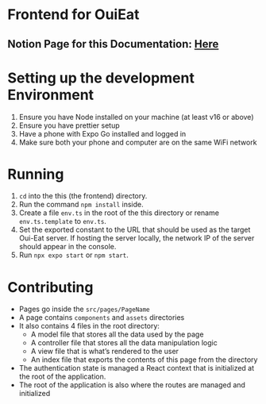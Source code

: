 # Frontend for OuiEat

## Notion Page for this Documentation: [Here](https://www.notion.so/ari-b/Frontend-for-OuiEat-1c8cefc2edf24317adb8c9b0693cea82)

# Setting up the development Environment

1. Ensure you have Node installed on your machine (at least v16 or above)
2. Ensure you have prettier setup
3. Have a phone with Expo Go installed and logged in
4. Make sure both your phone and computer are on the same WiFi network

# Running

1. `cd` into the this (the frontend) directory.
2. Run the command `npm install` inside.
3. Create a file `env.ts` in the root of the this directory or rename `env.ts.template` to `env.ts`.
4. Set the exported constant to the URL that should be used as the target Oui-Eat server. If hosting the server locally, the network IP of the server should appear in the console.
5. Run `npx expo start` or `npm start`.

# Contributing

-   Pages go inside the `src/pages/PageName`
-   A page contains `components` and `assets` directories
-   It also contains 4 files in the root directory:
    -   A model file that stores all the data used by the page
    -   A controller file that stores all the data manipulation logic
    -   A view file that is what’s rendered to the user
    -   An index file that exports the contents of this page from the directory
-   The authentication state is managed a React context that is initialized at the root of the application.
-   The root of the application is also where the routes are managed and initialized
